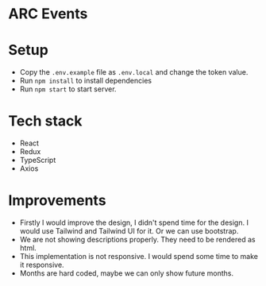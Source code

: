 # ARC Events

# Setup

- Copy the `.env.example` file as `.env.local` and change the token value.
- Run `npm install` to install dependencies
- Run `npm start` to start server.

# Tech stack

- React
- Redux
- TypeScript
- Axios

# Improvements

- Firstly I would improve the design, I didn't spend time for the design. I would use Tailwind and Tailwind UI for it. Or we can use bootstrap.
- We are not showing descriptions properly. They need to be rendered as html.
- This implementation is not responsive. I would spend some time to make it responsive.
- Months are hard coded, maybe we can only show future months.

